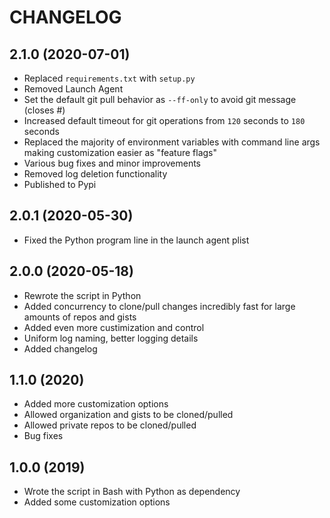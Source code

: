 # CHANGELOG

## 2.1.0 (2020-07-01)

* Replaced `requirements.txt` with `setup.py`
* Removed Launch Agent
* Set the default git pull behavior as `--ff-only` to avoid git message (closes #)
* Increased default timeout for git operations from `120` seconds to `180` seconds
* Replaced the majority of environment variables with command line args making customization easier as "feature flags"
* Various bug fixes and minor improvements
* Removed log deletion functionality
* Published to Pypi

## 2.0.1 (2020-05-30)

* Fixed the Python program line in the launch agent plist

## 2.0.0 (2020-05-18)

* Rewrote the script in Python
* Added concurrency to clone/pull changes incredibly fast for large amounts of repos and gists
* Added even more custimization and control
* Uniform log naming, better logging details
* Added changelog

## 1.1.0 (2020)

* Added more customization options
* Allowed organization and gists to be cloned/pulled
* Allowed private repos to be cloned/pulled
* Bug fixes

## 1.0.0 (2019)

* Wrote the script in Bash with Python as dependency
* Added some customization options
